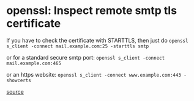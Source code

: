 # openssl: Inspect remote smtp tls certificate

If you have to check the certificate with STARTTLS, then just do
`openssl s_client -connect mail.example.com:25 -starttls smtp`

or for a standard secure smtp port:
`openssl s_client -connect mail.example.com:465`

or an https website:
`openssl s_client -connect www.example.com:443 -showcerts`

[source](http://serverfault.com/questions/131627/how-to-inspect-remote-smtp-servers-tls-certificate)